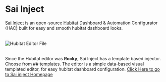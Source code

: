 # Sai Inject
[Sai Inject](https://saicorporation.github.io/inject/) is an open-source [Hubitat](https://hubitat.com/) Dashboard & Automation Configurator (HAC) built for easy and smooth hubitat dashboard looks. 
######
![Hubitat Editor File](https://user-images.githubusercontent.com/74317023/152689488-db2e15be-0bdf-4986-b335-2a1a7a902df2.png)
######
Since the Hubitat editor was **Rocky**, Sai Inject has a template based injector. Choose from ## templates. The editor is a simple data-based visual templated editor, for easy hubitat dashboard configuration. [Click Here to go to Sai inject Homepage](https://saicorporation.github.io/inject/)

